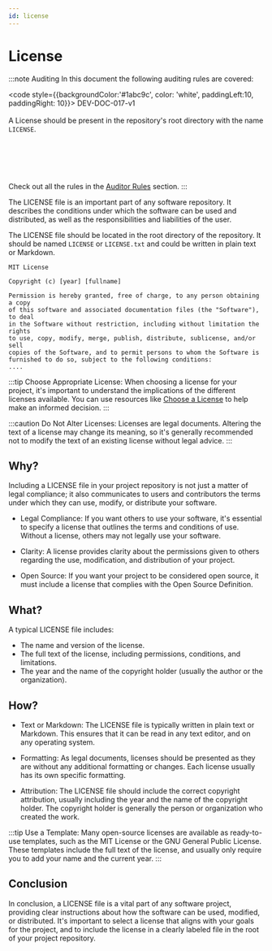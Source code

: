```yaml
---
id: license
---
```


# License

:::note Auditing
In this document the following auditing rules are covered:

<code style={{backgroundColor:'#1abc9c', color: 'white', paddingLeft:10, paddingRight: 10}}>
DEV-DOC-017-v1
</code>
<br></br>
A License should be present in the repository's root directory with the name <code>LICENSE</code>.

<br></br>
<br></br>

Check out all the rules in the <a href="/auditing/rules">Auditor Rules</a> section.
:::


The LICENSE file is an important part of any software repository. It describes the conditions under which the software can be used and distributed, as well as the responsibilities and liabilities of the user.

The LICENSE file should be located in the root directory of the repository. It should be named `LICENSE` or `LICENSE.txt` and could be written in plain text or Markdown.

```text title="/LICENSE"
MIT License

Copyright (c) [year] [fullname]

Permission is hereby granted, free of charge, to any person obtaining a copy
of this software and associated documentation files (the "Software"), to deal
in the Software without restriction, including without limitation the rights
to use, copy, modify, merge, publish, distribute, sublicense, and/or sell
copies of the Software, and to permit persons to whom the Software is
furnished to do so, subject to the following conditions:
....
```

:::tip
Choose Appropriate License: When choosing a license for your project, it's important to understand the implications of the different licenses available. You can use resources like [Choose a License](https://choosealicense.com/) to help make an informed decision.
:::

:::caution
Do Not Alter Licenses: Licenses are legal documents. Altering the text of a license may change its meaning, so it's generally recommended not to modify the text of an existing license without legal advice.
:::

## Why?

Including a LICENSE file in your project repository is not just a matter of legal compliance; it also communicates to users and contributors the terms under which they can use, modify, or distribute your software.

- Legal Compliance: If you want others to use your software, it's essential to specify a license that outlines the terms and conditions of use. Without a license, others may not legally use your software.

- Clarity: A license provides clarity about the permissions given to others regarding the use, modification, and distribution of your project.

- Open Source: If you want your project to be considered open source, it must include a license that complies with the Open Source Definition.

## What?

A typical LICENSE file includes:

- The name and version of the license.
- The full text of the license, including permissions, conditions, and limitations.
- The year and the name of the copyright holder (usually the author or the organization).

## How?

- Text or Markdown: The LICENSE file is typically written in plain text or Markdown. This ensures that it can be read in any text editor, and on any operating system.

- Formatting: As legal documents, licenses should be presented as they are without any additional formatting or changes. Each license usually has its own specific formatting.

- Attribution: The LICENSE file should include the correct copyright attribution, usually including the year and the name of the copyright holder. The copyright holder is generally the person or organization who created the work.

:::tip
Use a Template: Many open-source licenses are available as ready-to-use templates, such as the MIT License or the GNU General Public License. These templates include the full text of the license, and usually only require you to add your name and the current year.
:::

## Conclusion

In conclusion, a LICENSE file is a vital part of any software project, providing clear instructions about how the software can be used, modified, or distributed. It's important to select a license that aligns with your goals for the project, and to include the license in a clearly labeled file in the root of your project repository.
